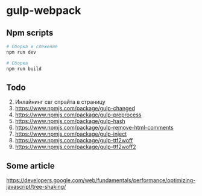 # gulp-webpack

## Npm scripts

```bash
# Сборка и слежение
npm run dev

# Сборка
npm run build
```

## Todo

2. Инлайнинг свг спрайта в страницу
3. https://www.npmjs.com/package/gulp-changed
4. https://www.npmjs.com/package/gulp-preprocess
5. https://www.npmjs.com/package/gulp-hash
6. https://www.npmjs.com/package/gulp-remove-html-comments
7. https://www.npmjs.com/package/gulp-inject
8. https://www.npmjs.com/package/gulp-ttf2woff
9. https://www.npmjs.com/package/gulp-ttf2woff2

## Some article 

https://developers.google.com/web/fundamentals/performance/optimizing-javascript/tree-shaking/
